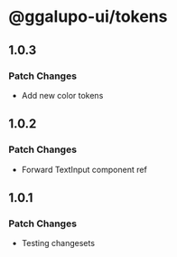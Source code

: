 # @ggalupo-ui/tokens

## 1.0.3

### Patch Changes

- Add new color tokens

## 1.0.2

### Patch Changes

- Forward TextInput component ref

## 1.0.1

### Patch Changes

- Testing changesets
